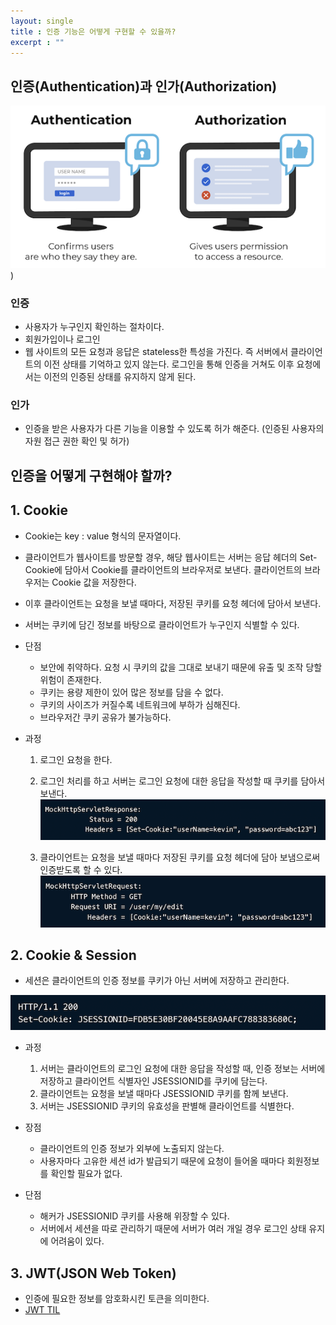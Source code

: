 ```yaml
---
layout: single
title : 인증 기능은 어떻게 구현할 수 있을까?
excerpt : ""
---
```


## 인증(Authentication)과 인가(Authorization)

![img](/assets/images/authentication%20vs%20%20authorization.png))

### 인증

- 사용자가 누구인지 확인하는 절차이다.
- 회원가입이나 로그인
- 웹 사이트의 모든 요청과 응답은 stateless한 특성을 가진다. 즉 서버에서 클라이언트의 이전 상태를 기억하고 있지 않는다. 로그인을 통해 인증을 거쳐도 이후 요청에서는 이전의 인증된 상태를 유지하지 않게 된다.

### 인가

- 인증을 받은 사용자가 다른 기능을 이용할 수 있도록 허가 해준다. (인증된 사용자의 자원 접근 권한 확인 및 허가)

## 인증을 어떻게 구현해야 할까?

## 1. Cookie

- Cookie는 key : value 형식의 문자열이다.
- 클라이언트가 웹사이트를 방문할 경우, 해당 웹사이트는 서버는 응답 헤더의 Set-Cookie에 담아서 Cookie를 클라이언트의 브라우저로 보낸다. 클라이언트의 브라우저는 Cookie 값을 저장한다.
- 이후 클라이언트는 요청을 보낼 때마다, 저장된 쿠키를 요청 헤더에 담아서 보낸다.
- 서버는 쿠키에 담긴 정보를 바탕으로 클라이언트가 누구인지 식별할 수 있다.

- 단점
  - 보안에 취약하다. 요청 시 쿠키의 값을 그대로 보내기 때문에 유출 및 조작 당할 위험이 존재한다.
  - 쿠키는 용량 제한이 있어 많은 정보를 담을 수 없다.
  - 쿠키의 사이즈가 커질수록 네트워크에 부하가 심해진다.
  - 브라우저간 쿠키 공유가 불가능하다.

- 과정
  1. 로그인 요청을 한다.

  2. 로그인 처리를 하고 서버는 로그인 요청에 대한 응답을 작성할 때 쿠키를 담아서 보낸다.
![img2](/assets/images/Cookie1.png)

  3. 클라이언트는 요청을 보낼 때마다 저장된 쿠키를 요청 헤더에 담아 보냄으로써 인증받도록 할 수 있다.
![img3](/assets/images/Cookie2.png)

## 2. Cookie & Session

- 세션은 클라이언트의 인증 정보를 쿠키가 아닌 서버에 저장하고 관리한다.

![img4](/assets/images/Cookie3.png)

- 과정
  1. 서버는 클라이언트의 로그인 요청에 대한 응답을 작성할 때, 인증 정보는 서버에 저장하고 클라이언트 식별자인 JSESSIONID를 쿠키에 담는다.
  2. 클라이언트는 요청을 보낼 때마다 JSESSIONID 쿠키를 함께 보낸다.
  3. 서버는 JSESSIONID 쿠키의 유효성을 판별해 클라이언트를 식별한다.
 
- 장점
  - 클라이언트의 인증 정보가 외부에 노출되지 않는다.
  - 사용자마다 고유한 세션 id가 발급되기 때문에 요청이 들어올 때마다 회원정보를 확인할 필요가 없다.

- 단점
  - 해커가 JSESSIONID 쿠키를 사용해 위장할 수 있다.
  - 서버에서 세션을 따로 관리하기 때문에 서버가 여러 개일 경우 로그인 상태 유지에 어려움이 있다.

## 3. JWT(JSON Web Token)

- 인증에 필요한 정보를 암호화시킨 토큰을 의미한다.
- [JWT TIL](https://github.com/dilmah0203/TIL/blob/main/JWT%20Token.md)
